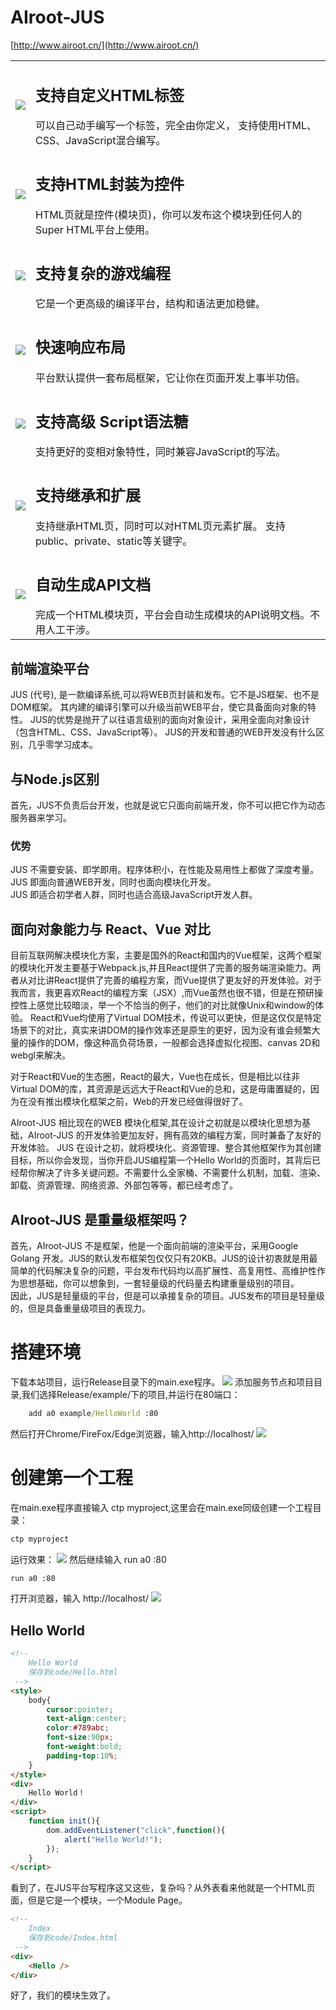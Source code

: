 # AIroot-JUS
[http://www.airoot.cn/](http://www.airoot.cn/)
<table>
    <tr>
        <td><img src='README/images/h.png' /></td>
        <td valign='top'>
            <h2>支持自定义HTML标签</h2>
可以自己动手编写一个标签，完全由你定义， 支持使用HTML、CSS、JavaScript混合编写。
        </td>
    </tr>
    <tr>
        <td><img src='README/images/package.png' /></td>
        <td valign='top'>
           <h2>支持HTML封装为控件</h2>
HTML页就是控件(模块页)，你可以发布这个模块到任何人的Super HTML平台上使用。
        </td>
    </tr>
    <tr>
        <td><img src='README/images/extends.png' /></td>
        <td valign='top'>
           <h2>支持复杂的游戏编程</h2>
它是一个更高级的编译平台，结构和语法更加稳健。
        </td>
    </tr>
    <tr>
        <td><img src='README/images/layout.png' /></td>
        <td valign='top'>
           <h2>快速响应布局</h2>
平台默认提供一套布局框架，它让你在页面开发上事半功倍。
        </td>
    </tr>
    <tr>
        <td><img src='README/images/as.png' /></td>
        <td valign='top'>
            <h2>支持高级 Script语法糖</h2>
支持更好的变相对象特性，同时兼容JavaScript的写法。
        </td>
    </tr>
    <tr>
        <td><img src='README/images/kz.png' /></td>
        <td valign='top'>
            <h2>支持继承和扩展</h2>
支持继承HTML页，同时可以对HTML页元素扩展。 支持public、private、static等关键字。
        </td>
    </tr>
    <tr>
        <td><img src='README/images/comment.png' /></td>
        <td valign='top'>
            <h2>自动生成API文档</h2>
完成一个HTML模块页，平台会自动生成模块的API说明文档。不用人工干涉。
        </td>
    </tr>
</table>
 

## 前端渲染平台
JUS (代号), 是一款编译系统,可以将WEB页封装和发布。它不是JS框架、也不是DOM框架。
其内建的编译引擎可以升级当前WEB平台，使它具备面向对象的特性。
JUS的优势是抛开了以往语言级别的面向对象设计，采用全面向对象设计（包含HTML、CSS、JavaScript等）。
JUS的开发和普通的WEB开发没有什么区别，几乎零学习成本。
## 与Node.js区别
首先，JUS不负责后台开发，也就是说它只面向前端开发，你不可以把它作为动态服务器来学习。
### 优势
JUS 不需要安装、即学即用。程序体积小，在性能及易用性上都做了深度考量。    
JUS 即面向普通WEB开发，同时也面向模块化开发。   
JUS 即适合初学者人群，同时也适合高级JavaScript开发人群。

## 面向对象能力与 React、Vue 对比
目前互联网解决模块化方案，主要是国外的React和国内的Vue框架，这两个框架的模块化开发主要基于Webpack.js,并且React提供了完善的服务端渲染能力。两者从对比讲React提供了完善的编程方案，而Vue提供了更友好的开发体验。对于我而言，我更喜欢React的编程方案（JSX）,而Vue虽然也很不错，但是在预研操控性上感觉比较暗淡，举一个不恰当的例子，他们的对比就像Unix和window的体验。
React和Vue均使用了Virtual DOM技术，传说可以更快，但是这仅仅是特定场景下的对比，真实来讲DOM的操作效率还是原生的更好，因为没有谁会频繁大量的操作的DOM，像这种高负荷场景，一般都会选择虚拟化视图、canvas 2D和 webgl来解决。

对于React和Vue的生态圈，React的最大，Vue也在成长，但是相比以往非Virtual DOM的库，其资源是远远大于React和Vue的总和，这是毋庸置疑的，因为在没有推出模块化框架之前，Web的开发已经做得很好了。

AIroot-JUS 相比现在的WEB 模块化框架,其在设计之初就是以模块化思想为基础，AIroot-JUS 的开发体验更加友好，拥有高效的编程方案，同时兼备了友好的开发体验。
JUS 在设计之初，就将模块化、资源管理、整合其他框架作为其创建目标，所以你会发现，当你开启JUS编程第一个Hello World的页面时，其背后已经帮你解决了许多关键问题。不需要什么全家桶、不需要什么机制，加载、渲染、卸载、资源管理、网络资源、外部包等等，都已经考虑了。

## AIroot-JUS 是重量级框架吗？
首先，AIroot-JUS 不是框架，他是一个面向前端的渲染平台，采用Google Golang 开发。JUS的默认发布框架包仅仅只有20KB。JUS的设计初衷就是用最简单的代码解决复杂的问题，平台发布代码均以高扩展性、高复用性、高维护性作为思想基础，你可以想象到，一套轻量级的代码量去构建重量级别的项目。  
因此，JUS是轻量级的平台，但是可以承接复杂的项目。JUS发布的项目是轻量级的，但是具备重量级项目的表现力。

# 搭建环境
下载本站项目，运行Release目录下的main.exe程序。
<img src='README/images/01.jpg' />
添加服务节点和项目目录,我们选择Release/example/下的项目,并运行在80端口：
```cmd
    add a0 example/HelloWorld :80
```
然后打开Chrome/FireFox/Edge浏览器，输入http://localhost/
<img src="README/images/02.jpg" />

# 创建第一个工程
在main.exe程序直接输入 ctp myproject,这里会在main.exe同级创建一个工程目录：
```cmd
ctp myproject
```
运行效果：
<img src="README/images/03.jpg" />
然后继续输入 run a0 :80
```cmd
run a0 :80
```
打开浏览器，输入 http://localhost/
<img src="README/images/04.jpg" />
## Hello World
```html
<!--
    Hello World
    保存到code/Hello.html
 -->
<style>
    body{
        cursor:pointer;
        text-align:center;
        color:#789abc;
        font-size:90px;
        font-weight:bold;
        padding-top:10%;
    }
</style>
<div>
    Hello World！
</div>
<script>
    function init(){
        dom.addEventListener("click",function(){
            alert("Hello World!");
        });
    }
</script>
```
看到了，在JUS平台写程序这又这些，复杂吗？从外表看来他就是一个HTML页面，但是它是一个模块，一个Module Page。

```html
<!--
    Index
    保存到code/Index.html
 -->
<div>
    <Hello />
</div>
```
好了，我们的模块生效了。

